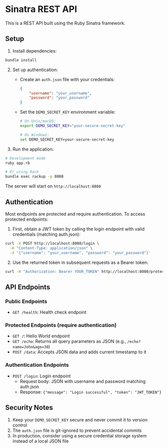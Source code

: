 # Sinatra REST API

This is a REST API built using the Ruby Sinatra framework.

## Setup

1. Install dependencies:
```bash
bundle install
```

2. Set up authentication:
   - Create an `auth.json` file with your credentials:
     ```json
     {
         "username": "your_username",
         "password": "your_password"
     }
     ```
   - Set the `DEMO_SECRET_KEY` environment variable:
     ```bash
     # On Unix/macOS:
     export DEMO_SECRET_KEY="your-secure-secret-key"

     # On Windows:
     set DEMO_SECRET_KEY=your-secure-secret-key
     ```

3. Run the application:
```bash
# Development mode
ruby app.rb

# Or using Rack
bundle exec rackup -p 8080
```

The server will start on `http://localhost:8080`

## Authentication

Most endpoints are protected and require authentication. To access protected endpoints:

1. First, obtain a JWT token by calling the login endpoint with valid credentials (matching auth.json):
```bash
curl -X POST http://localhost:8080/login \
  -H "Content-Type: application/json" \
  -d '{"username": "your_username", "password": "your_password"}'
```

2. Use the returned token in subsequent requests as a Bearer token:
```bash
curl -H "Authorization: Bearer YOUR_TOKEN" http://localhost:8080/protected_endpoint
```

## API Endpoints

### Public Endpoints
- `GET /health`: Health check endpoint

### Protected Endpoints (require authentication)
- `GET /`: Hello World endpoint
- `GET /echo`: Returns all query parameters as JSON (e.g., `/echo?name=John&age=30`)
- `POST /data`: Accepts JSON data and adds current timestamp to it

### Authentication Endpoints
- `POST /login`: Login endpoint
  - Request body: JSON with username and password matching auth.json
  - Response: `{"message": "Login successful", "token": "JWT_TOKEN"}`

## Security Notes

1. Keep your `DEMO_SECRET_KEY` secure and never commit it to version control
2. The `auth.json` file is git-ignored to prevent accidental commits
3. In production, consider using a secure credential storage system instead of a local JSON file